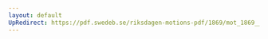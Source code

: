 ```yaml
---
layout: default
UpRedirect: https://pdf.swedeb.se/riksdagen-motions-pdf/1869/mot_1869__ak__00060.pdf
---
```

